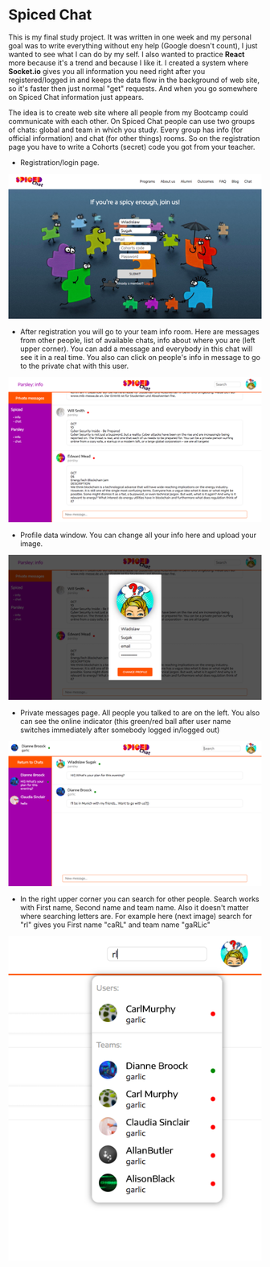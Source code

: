Spiced Chat
=========================

This is my final study project. It was written in one week and my personal goal was to write everything without eny help (Google doesn't count), I just wanted to see what I can do by my self. I also wanted to practice **React** more because it's a trend and because I like it. I created a system where **Socket.io** gives you all information you need right after you registered/logged in and keeps the data flow in the background of web site, so it's faster then just normal "get" requests. And when you go somewhere on Spiced Chat information just appears. 

The idea is to create web site where all people from my Bootcamp could communicate with each other. On Spiced Chat people can use two groups of chats: global and team in which you study. Every group has info (for official information) and chat (for other things) rooms. So on the registration page you have to write a Cohorts (secret) code you got from your teacher. 

* Registration/login page.

![registration](https://github.com/SugakWlad/spiced_chat/blob/master/screenshots/registration.png)

* After registration you will go to your team info room. Here are messages from other people, list of available chats, info about where you are (left upper corner). You can add a message and everybody in this chat will see it in a real time. You also can click on people's info in message to go to the private chat with this user.

![chat_of_my_team](https://github.com/SugakWlad/spiced_chat/blob/master/screenshots/chat_of_my_team.png)

* Profile data window. You can change all your info here and upload your image.

![profile](https://github.com/SugakWlad/spiced_chat/blob/master/screenshots/profile.png)

* Private messages page. All people you talked to are on the left. You also can see the online indicator (this green/red ball after user name switches immediately after somebody logged in/logged out)

![private_messages2](https://github.com/SugakWlad/spiced_chat/blob/master/screenshots/private_messages2.png)

* In the right upper corner you can search for other people. Search works with First name, Second name and team name. Also it doesn't matter where searching letters are. For example here (next image) search for "rl" gives you First name "caRL" and team name "gaRLic"

![search](https://github.com/SugakWlad/spiced_chat/blob/master/screenshots/search.png)
